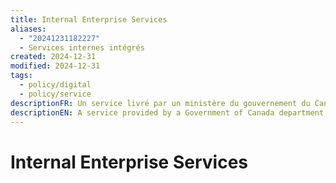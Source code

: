 ```yaml
---
title: Internal Enterprise Services
aliases:
  - "20241231182227"
  - Services internes intégrés
created: 2024-12-31
modified: 2024-12-31
tags:
  - policy/digital
  - policy/service
descriptionFR: Un service livré par un ministère du gouvernement du Canada à d’autres ministères du gouvernement du Canada à des fins d’utilisation pangouvernementale.
descriptionEN: A service provided by a Government of Canada department to other Government of Canada departments intended on a government-wide basis.
---
```

# Internal Enterprise Services
